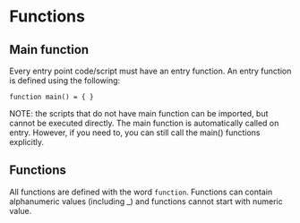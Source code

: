 # Functions

## Main function

Every entry point code/script must have an entry function.
An entry function is defined using the following:

`function main() = { }`

NOTE: the scripts  that do not have main function can be imported, but cannot be executed directly. The main function is automatically called on entry. However, if you need to, you can still call the main() functions explicitly.

## Functions

All functions are defined with the word `function`. Functions can contain alphanumeric values (including _) and functions cannot start with numeric value.
